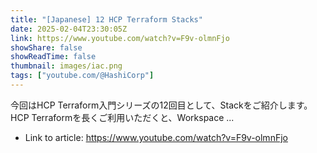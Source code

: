 ```yaml
---
title: "[Japanese] 12 HCP Terraform Stacks"
date: 2025-02-04T23:30:05Z
link: https://www.youtube.com/watch?v=F9v-olmnFjo
showShare: false
showReadTime: false
thumbnail: images/iac.png
tags: ["youtube.com/@HashiCorp"]
---
```

今回はHCP Terraform入門シリーズの12回目として、Stackをご紹介します。HCP Terraformを長くご利用いただくと、Workspace ...

- Link to article: https://www.youtube.com/watch?v=F9v-olmnFjo